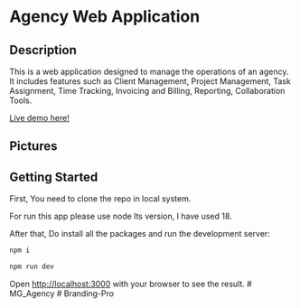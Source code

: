 # Agency Web Application

## Description
This is a web application designed to manage the operations of an agency. It includes features such as Client Management,
Project Management,
Task Assignment,
Time Tracking,
Invoicing and Billing,
Reporting,
Collaboration Tools.

[Live demo here!](https://agency-app-navy.vercel.app/)

## Pictures

## Getting Started

First, You need to clone the repo in local system.

For run this app please use node lts version, I have used 18.

After that, Do install all the packages and run the development server:

```bash
npm i

npm run dev
```

Open [http://localhost:3000](http://localhost:3000) with your browser to see the result.
#   M G _ A g e n c y  
 #   B r a n d i n g - P r o  
 